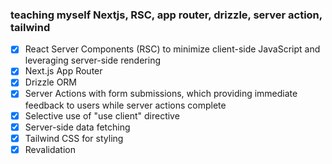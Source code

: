 ### teaching myself Nextjs, RSC, app router, drizzle, server action, tailwind

- [x] React Server Components (RSC) to minimize client-side JavaScript and leveraging server-side rendering
- [x] Next.js App Router
- [x] Drizzle ORM
- [x] Server Actions with form submissions, which providing immediate feedback to users while server actions complete
- [x] Selective use of "use client" directive
- [x] Server-side data fetching
- [x] Tailwind CSS for styling
- [x] Revalidation
